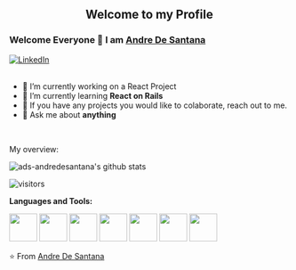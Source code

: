 <p align="center">
 <h2 align="center">Welcome to my Profile</h2>
</p>

### Welcome Everyone 👋 I am [Andre De Santana ](https://github.com/ads-andredesantana)

<a href="https://www.linkedin.com/in/andre-de-santana/" target="_blank">
   <img src="https://img.shields.io/badge/LinkedIn-%230077B5.svg?&style=flat-square&logo=linkedin&logoColor=white" alt="LinkedIn">
</a>

<div>
  
<br />
<p>

- 🔭 I’m currently working on a React Project
- 🌱 I’m currently learning **React on Rails**
- 👯 If you have any projects you would like to colaborate, reach out to me.
- 💬 Ask me about **anything**

</h4>
</div>

<br />

<div><p>My overview: </p></div>

![ads-andredesantana's github stats](https://github-readme-stats.vercel.app/api?username=ads-andredesantana&show_icons=true)
<br />

<!-- Optional Visitors badge: -->
![visitors](https://visitor-badge.laobi.icu/badge?page_id=ads-andredesantana.ads-andredesantana)

**Languages and Tools:** 
<p align="left">
  <img src="https://media3.giphy.com/media/kdFc8fubgS31b8DsVu/giphy.webp" width="50">
  <img src="https://media.giphy.com/media/ies0Iqu9Yc5UqpOk6A/giphy.gif" width="50">
  <img src="https://media3.giphy.com/media/ln7z2eWriiQAllfVcn/200w.webp" width="50">
   <img src="https://media.giphy.com/media/l2QZWFy8hMxr0PBcY/giphy.gif" width="50">
  <img src="https://i.giphy.com/media/LMt9638dO8dftAjtco/200.webp" width="50">
  <img src="https://i.giphy.com/media/eNAsjO55tPbgaor7ma/200w.webp" width="50">
  <img src="https://i.giphy.com/media/IdyAQJVN2kVPNUrojM/200.webp" width="50">
  
</p>

⭐️ From [Andre De Santana](https://github.com/ads-andredesantana/ads-andredesantana) 

<br />
